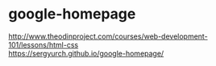 # google-homepage
http://www.theodinproject.com/courses/web-development-101/lessons/html-css <br>
https://sergyurch.github.io/google-homepage/
